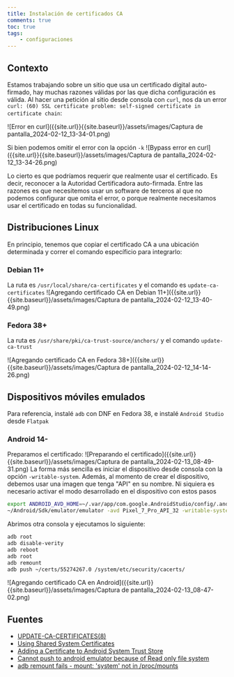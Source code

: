 ```yaml
---
title: Instalación de certificados CA
comments: true
toc: true
tags:
    - configuraciones
---
```

## Contexto
Estamos trabajando sobre un sitio que usa un certificado digital auto-firmado, hay muchas razones válidas por las que dicha configuración es válida. Al hacer una petición al sitio desde consola con `curl`, nos da un error `curl: (60) SSL certificate problem: self-signed certificate in certificate chain`:

![Error en curl]({{site.url}}{{site.baseurl}}/assets/images/Captura de pantalla_2024-02-12_13-34-01.png)

Si bien podemos omitir el error con la opción `-k`
![Bypass error en curl]({{site.url}}{{site.baseurl}}/assets/images/Captura de pantalla_2024-02-12_13-34-26.png)

Lo cierto es que podríamos requerir que realmente usar el certificado. Es decir, reconocer a la Autoridad Certificadora auto-firmada. Entre las razones es que necesitemos usar un software de terceros al que no podemos configurar que omita el error, o porque realmente necesitamos usar el certificado en todas su funcionalidad.

## Distribuciones Linux
En principio, tenemos que copiar el certificado CA a una ubicación determinada y correr el comando específicio para integrarlo:

### Debian 11+
La ruta es `/usr/local/share/ca-certificates` y el comando es `update-ca-certificates`
![Agregando certificado CA en Debian 11+]({{site.url}}{{site.baseurl}}/assets/images/Captura de pantalla_2024-02-12_13-40-49.png)

### Fedora 38+
La ruta es `/usr/share/pki/ca-trust-source/anchors/` y el comando `update-ca-trust`

![Agregando certificado CA en Fedora 38+]({{site.url}}{{site.baseurl}}/assets/images/Captura de pantalla_2024-02-12_14-14-26.png)

## Dispositivos móviles emulados
Para referencia, instalé `adb` con DNF en Fedora 38, e instalé `Android Studio` desde `Flatpak`

### Android 14-
Preparamos el certificado:
![Preparando el certificado]({{site.url}}{{site.baseurl}}/assets/images/Captura de pantalla_2024-02-13_08-49-31.png)
La forma más sencilla es iniciar el dispositivo desde consola con la opción `-writable-system`. Además, al momento de crear el dispositivo, debemos usar una imagen que tenga "API" en su nombre. Ni siquiera es necesario activar el modo desarrollado en el dispositivo con estos pasos
```bash
export ANDROID_AVD_HOME=~/.var/app/com.google.AndroidStudio/config/.android/avd/
~/Android/Sdk/emulator/emulator -avd Pixel_7_Pro_API_32 -writable-system
```

Abrimos otra consola y ejecutamos lo siguiente:
```bash
adb root
adb disable-verity
adb reboot
adb root
adb remount
adb push ~/certs/55274267.0 /system/etc/security/cacerts/
```

![Agregando certificado CA en Android]({{site.url}}{{site.baseurl}}/assets/images/Captura de pantalla_2024-02-13_08-47-02.png)

## Fuentes
* [UPDATE-CA-CERTIFICATES(8)](https://manpages.debian.org/buster/ca-certificates/update-ca-certificates.8.en.html)
* [Using Shared System Certificates](https://docs.fedoraproject.org/en-US/quick-docs/using-shared-system-certificates/)
* [Adding a Certificate to Android System Trust Store](https://medium.com/hackers-secrets/adding-a-certificate-to-android-system-trust-store-ae8ca3519a85)
* [Cannot push to android emulator because of Read only file system](https://stackoverflow.com/a/70415820/2608212)
* [adb remount fails - mount: 'system' not in /proc/mounts](https://stackoverflow.com/a/62687021/2608212)
